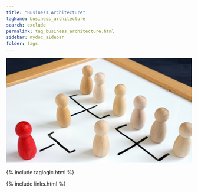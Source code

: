 ```yaml
---
title: "Business Architecture"
tagName: business_architecture
search: exclude
permalink: tag_business_architecture.html
sidebar: mydoc_sidebar
folder: tags
---
```


![Business Architecture](media/business_architecture_m_001.png)

{% include taglogic.html %}

{% include links.html %}
